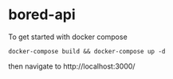 # bored-api

To get started with docker compose
```
docker-compose build && docker-compose up -d
```
then navigate to http://localhost:3000/